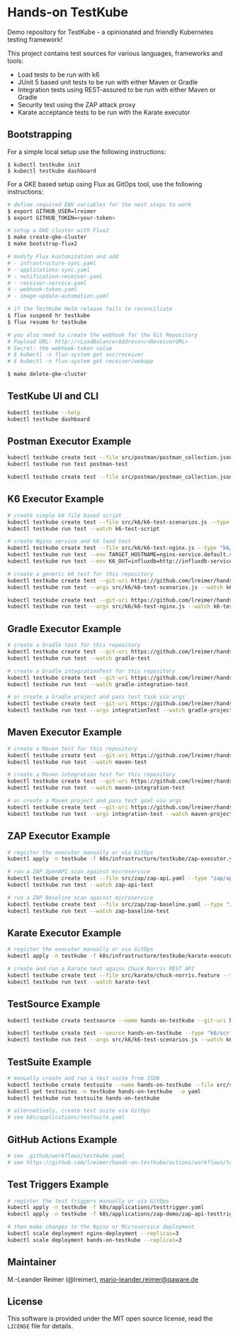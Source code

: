 # Hands-on TestKube

Demo repository for TestKube - a opinionated and friendly Kubernetes testing framework!

This project contains test sources for various languages, frameworks and tools:
- Load tests to be run with k6
- JUnit 5 based unit tests to be run with either Maven or Gradle
- Integration tests using REST-assured to be run with either Maven or Gradle
- Security test using the ZAP attack proxy
- Karate acceptance tests to be run with the Karate executor

## Bootstrapping

For a simple local setup use the following instructions:
```
$ kubectl testkube init
$ kubectl testkube dashboard
```

For a GKE based setup using Flux as GitOps tool, use the following instructions:
```bash
# define required ENV variables for the next steps to work
$ export GITHUB_USER=lreimer
$ export GITHUB_TOKEN=<your-token>

# setup a GKE cluster with Flux2
$ make create-gke-cluster
$ make bootstrap-flux2

# modify Flux kustomization and add
# - infrastructure-sync.yaml
# - applications-sync.yaml
# - notification-receiver.yaml
# - receiver-service.yaml
# - webhook-token.yaml
# - image-update-automation.yaml

# if the TestKube Helm release fails to reconciliate
$ flux suspend hr testkube
$ flux resume hr testkube

# you also need to create the webhook for the Git Repository
# Payload URL: http://<LoadBalancerAddress>/<ReceiverURL>
# Secret: the webhook-token value
# $ kubectl -n flux-system get svc/receiver
# $ kubectl -n flux-system get receiver/webapp

$ make delete-gke-cluster
```

## TestKube UI and CLI

```bash
kubectl testkube --help 
kubectl testkube dashboard
```

## Postman Executor Example

```bash
kubectl testkube create test --file src/postman/postman_collection.json --type postman/collection --name postman-test
kubectl testkube run test postman-test

kubectl testkube create test --file src/postman/postman_collection.json --type postman/collection --name postman-scheduled-test --schedule="*/5 * * * *"
```

## K6 Executor Example

```bash
# create simple k6 file based script
kubectl testkube create test --file src/k6/k6-test-scenarios.js --type "k6/script" --name k6-test-script
kubectl testkube run test --watch k6-test-script

# create Nginx service and k6 load test
kubectl testkube create test --file src/k6/k6-test-nginx.js --type "k6/script" --name k6-test-nginx
kubectl testkube run test --env TARGET_HOSTNAME=nginx-service.default.svc.cluster.local --watch k6-test-nginx
kubectl testkube run test --env K6_OUT=influxdb=http://influxdb-service:8086/k6 --env TARGET_HOSTNAME=nginx-service.default.svc.cluster.local --watch k6-test-nginx

# create a generic k6 test for this repository
kubectl testkube create test --git-uri https://github.com/lreimer/hands-on-testkube.git --git-branch main --git-path src/k6/ --type "k6/script" --name k6-test-script-git
kubectl testkube run test --args src/k6/k6-test-scenarios.js --watch k6-test-script-git

kubectl testkube create test --git-uri https://github.com/lreimer/hands-on-testkube.git --git-branch main --git-path src/k6/ --type "k6/script" --name k6-test-nginx
kubectl testkube run test --args src/k6/k6-test-nginx.js --watch k6-test-nginx
```

## Gradle Executor Example

```bash
# create a Gradle test for this repository
kubectl testkube create test --git-uri https://github.com/lreimer/hands-on-testkube.git --git-branch main --type "gradle/test" --name gradle-test
kubectl testkube run test --watch gradle-test

# create a Gradle integrationTest for this repository
kubectl testkube create test --git-uri https://github.com/lreimer/hands-on-testkube.git --git-branch main --type "gradle/integrationTest" --name gradle-integration-test
kubectl testkube run test --watch gradle-integration-test

# or create a Gradle project and pass test task via args
kubectl testkube create test --git-uri https://github.com/lreimer/hands-on-testkube.git --git-branch main --type "gradle/project" --name gradle-project
kubectl testkube run test --args integrationTest --watch gradle-project
```

## Maven Executor Example

```bash
# create a Maven test for this repository
kubectl testkube create test --git-uri https://github.com/lreimer/hands-on-testkube.git --git-branch main --type "maven/test" --name maven-test
kubectl testkube run test --watch maven-test

# create a Maven integration test for this repository
kubectl testkube create test --git-uri https://github.com/lreimer/hands-on-testkube.git --git-branch main --type "maven/integration-test" --name maven-integration-test
kubectl testkube run test --watch maven-integration-test

# or create a Maven project and pass test goal via args
kubectl testkube create test --git-uri https://github.com/lreimer/hands-on-testkube.git --git-branch main --type "maven/project" --name maven-project
kubectl testkube run test --args integration-test --watch maven-project
```

## ZAP Executor Example

```bash
# register the executor manually or via GitOps
kubectl apply -n testkube -f k8s/infrastructure/testkube/zap-executor.yaml

# run a ZAP OpenAPI scan against microservice
kubectl testkube create test --file src/zap/zap-api.yaml --type "zap/api" --name zap-api-test
kubectl testkube run test --watch zap-api-test

# run a ZAP Baseline scan against microservice
kubectl testkube create test --file src/zap/zap-baseline.yaml --type "zap/baseline" --name zap-baseline-test
kubectl testkube run test --watch zap-baseline-test
```

## Karate Executor Example

```bash
# register the executor manually or via GitOps
kubectl apply -n testkube -f k8s/infrastructure/testkube/karate-executor.yaml

# create and run a Karate test agains Chuck Norris REST API
kubectl testkube create test --file src/karate/chuck-norris.feature --type "karate/feature" --name karate-test
kubectl testkube run test --watch karate-test
```

## TestSource Example

```bash
kubectl testkube create testsource --name hands-on-testkube --git-uri https://github.com/lreimer/hands-on-testkube.git --git-branch main

kubectl testkube create test --source hands-on-testkube --type "k6/script" --name k6-testsource
kubectl testkube run test --args src/k6/k6-test-scenarios.js --watch k6-testsource
```

## TestSuite Example

```bash
# manually create and run a test suite from JSON
kubectl testkube create testsuite --name hands-on-testkube --file src/suite.json
kubectl get testsuites -n testkube hands-on-testkube  -o yaml
kubectl testkube run testsuite hands-on-testkube

# alternatively, create test suite via GitOps
# see k8s/applications/testsuite.yaml
```

## GitHub Actions Example

```bash
# see .github/workflows/testkube.yaml
# see https://github.com/lreimer/hands-on-testkube/actions/workflows/testkube.yaml
```

## Test Triggers Example

```bash
# register the test triggers manually or via GitOps
kubectl apply -n testkube -f k8s/applications/testtrigger.yaml
kubectl apply -n testkube -f k8s/applications/zap-demo/zap-api-testtrigger.yaml

# then make changes to the Nginx or Microservice deployment
kubectl scale deployment nginx-deployment --replicas=3
kubectl scale deployment hands-on-testkube --replicas=3
```

## Maintainer

M.-Leander Reimer (@lreimer), <mario-leander.reimer@qaware.de>

## License

This software is provided under the MIT open source license, read the `LICENSE`
file for details.